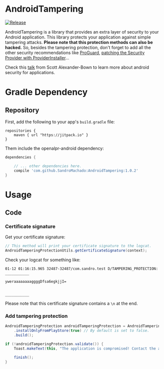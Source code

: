 # AndroidTampering
[![Release](https://jitpack.io/v/SandroMachado/AndroidTampering.svg)](https://jitpack.io/#SandroMachado/AndroidTampering)

AndroidTampering is a library that provides an extra layer of security to your Android application. This library protects your application against simple tampering attacks. **Please note that this protection methods can also be hacked.** So, besides the tampering protection, don't forget to add all the other security recommendations like [ProGuard](http://developer.android.com/tools/help/proguard.html), [patching the Security Provider with ProviderInstaller](http://developer.android.com/training/articles/security-gms-provider.html#patching)...

Check this [talk](https://youtu.be/18tn_mF4XRg) from Scott Alexander-Bown to learn more about android security for applications.

# Gradle Dependency

## Repository

First, add the following to your app's `build.gradle` file:

```Gradle
repositories {
    maven { url "https://jitpack.io" }
}
```

Them include the openalpr-android dependency:

```gradle
dependencies {

    // ... other dependencies here.    	
    compile 'com.github.SandroMachado:AndroidTampering:1.0.2'
}
```

# Usage

## Code

### Certificate signature

Get your certificate signature:

```Java
// This method will print your certificate signature to the logcat.
AndroidTamperingProtectionUtils.getCertificateSignature(context);
```

Check your logcat for something like:
```
01-12 01:16:15.965 32487-32487/com.sandro.test D/TAMPERING_PROTECTION: ___________
                                                                                 yweraaaaaaaaggggDfsa6egkjjI=

                                                                                 ___________
```
Please note that this certificate signature contains a `\n` at the end.

### Add tampering protection

```Java
AndroidTamperingProtection androidTamperingProtection = AndroidTamperingProtection.Builder(context, "yweraaaaaaaaggggDfsa6egkjjI\n")
    .installOnlyFromPlayStore(true) // By default is set to false.
    .build();

if (!androidTamperingProtection.validate()) {
    Toast.makeText(this, "The application is compromised! Contact the application provider.", Toast.LENGTH_LONG).show();

    finish();
}
```


